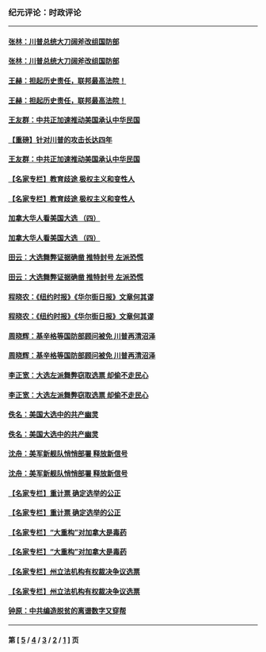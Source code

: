 ### 纪元评论：时政评论
---
#### [张林：川普总统大刀阔斧改组国防部](../../pages/nsc1025/n12580500.md) 
#### [张林：川普总统大刀阔斧改组国防部](../../pages/nsc1025/n12580500.md) 
#### [王赫：担起历史责任，联邦最高法院！](../../pages/nsc1025/n12580476.md) 
#### [王赫：担起历史责任，联邦最高法院！](../../pages/nsc1025/n12580476.md) 
#### [王友群：中共正加速推动美国承认中华民国](../../pages/nsc1025/n12580269.md) 
#### [【重磅】针对川普的攻击长达四年](../../pages/nsc1025/n12579774.md) 
#### [王友群：中共正加速推动美国承认中华民国](../../pages/nsc1025/n12580269.md) 
#### [【名家专栏】教育歧途 极权主义和变性人](../../pages/nsc1025/n12576546.md) 
#### [【名家专栏】教育歧途 极权主义和变性人](../../pages/nsc1025/n12576546.md) 
#### [加拿大华人看美国大选 （四）](../../pages/nsc1025/n12580149.md) 
#### [加拿大华人看美国大选 （四）](../../pages/nsc1025/n12580149.md) 
#### [田云：大选舞弊证据确凿 推特封号 左派恐慌](../../pages/nsc1025/n12578549.md) 
#### [田云：大选舞弊证据确凿 推特封号 左派恐慌](../../pages/nsc1025/n12578549.md) 
#### [程晓农：《纽约时报》《华尔街日报》文章何其谬](../../pages/nsc1025/n12579267.md) 
#### [程晓农：《纽约时报》《华尔街日报》文章何其谬](../../pages/nsc1025/n12579267.md) 
#### [周晓辉：基辛格等国防部顾问被免 川普再清沼泽](../../pages/nsc1025/n12579182.md) 
#### [周晓辉：基辛格等国防部顾问被免 川普再清沼泽](../../pages/nsc1025/n12579182.md) 
#### [李正宽：大选左派舞弊窃取选票 却偷不走民心](../../pages/nsc1025/n12578791.md) 
#### [李正宽：大选左派舞弊窃取选票 却偷不走民心](../../pages/nsc1025/n12578791.md) 
#### [佚名：美国大选中的共产幽灵](../../pages/nsc1025/n12578461.md) 
#### [佚名：美国大选中的共产幽灵](../../pages/nsc1025/n12578461.md) 
#### [沈舟：美军新舰队悄悄部署 释放新信号](../../pages/nsc1025/n12578240.md) 
#### [沈舟：美军新舰队悄悄部署 释放新信号](../../pages/nsc1025/n12578240.md) 
#### [【名家专栏】重计票 确定选举的公正](../../pages/nsc1025/n12577285.md) 
#### [【名家专栏】重计票 确定选举的公正](../../pages/nsc1025/n12577285.md) 
#### [【名家专栏】“大重构”对加拿大是毒药](../../pages/nsc1025/n12577835.md) 
#### [【名家专栏】“大重构”对加拿大是毒药](../../pages/nsc1025/n12577835.md) 
#### [【名家专栏】州立法机构有权裁决争议选票](../../pages/nsc1025/n12577453.md) 
#### [【名家专栏】州立法机构有权裁决争议选票](../../pages/nsc1025/n12577453.md) 
#### [钟原：中共编造脱贫的离谱数字又穿帮](../../pages/nsc1025/n12577897.md) 

---
#### 第 [ [5](./5.md) / [4](./4.md) / [3](./3.md) / [2](./2.md) / [1](./1.md) ] 页
